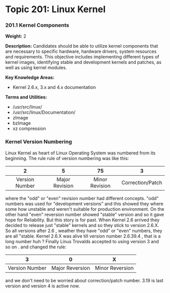 # **Topic 201: Linux Kernel**

### **201.1 Kernel Components**

**Weight:** 2

**Description:** Candidates should be able to utilize kernel components that are necessary to specific hardware, hardware drivers, system resources and requirements. This objective includes implementing different types of kernel images, identifying stable and development kernels and patches, as well as using kernel modules.

**Key Knowledge Areas:**

* Kernel 2.6.x, 3.x and 4.x documentation

**Terms and Utilities:**

* /usr/src/linux/
* /usr/src/linux/Documentation/
* zImage
* bzImage
* xz compression

### Kernel Version Numbering

Linux Kernel as heart of Linux Operating System was numbered from its beginning. The rule rule of version numbering was like this:

| 2 | 5 | 75 | 3 |
| :---: | :---: | :---: | :---: |
| Version Number | Major Revision | Minor Revision | Correction/Patch |

where the "odd" or "even" revision number had different concepts.  "odd" numbers was used for "development versions" and this showed they where some how unstable and weren't suitable for production environment. On the other hand "even" reversion number showed "stable" version and so it gave hope for Reliability. But this story is for past. When Kernel 2.6 arrived they decided  to release just "stable" kernels and so they stick to version 2.6.X. So all versions after 2.6 , weather they have "odd" or "even" numbers, they are all "stable. Kernel 2.6.X was alive till version number  2.6.39.4 , that is a long number huh ? Finally Linus Trovalds accepted to using  version 3 and so on . and changed the rule:

| 3 | 0 | X |
| :---: | :---: | :---: |
| Version Number | Major Reversion | Minor Reversion |

and we don't need to be worried about correction/patch number. 3.19 is last version and version 4 is active now.

